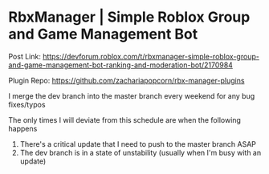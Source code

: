 # RbxManager | Simple Roblox Group and Game Management Bot

Post Link: https://devforum.roblox.com/t/rbxmanager-simple-roblox-group-and-game-management-bot-ranking-and-moderation-bot/2170984

Plugin Repo: https://github.com/zachariapopcorn/rbx-manager-plugins

I merge the dev branch into the master branch every weekend for any bug fixes/typos

The only times I will deviate from this schedule are when the following happens
1. There's a critical update that I need to push to the master branch ASAP
2. The dev branch is in a state of unstability (usually when I'm busy with an update)

